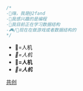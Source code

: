 ```cpp
/*
-👋嗨，我是@2fand
-👀我感兴趣的是编程
-🌱我目前正在学习数据结构
-🎮/🌳现在在做游戏或者数据结构的
*/
```
- 🤖=人机
- *🤖=人机*
- **🤖=人机**
- ***🤖=人机***

[共创](https://www.ccw.site/student/62613eabf77fd75482f41571)
